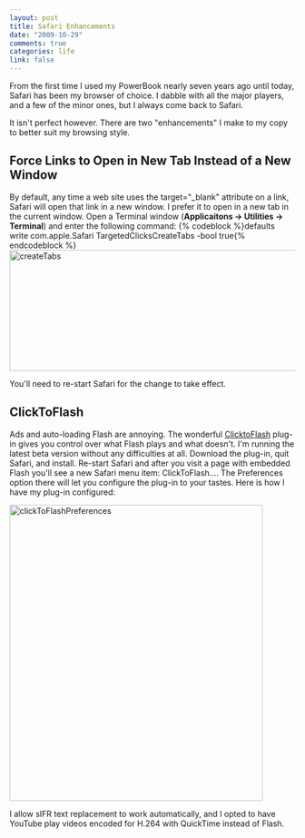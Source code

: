```yaml
--- 
layout: post
title: Safari Enhancements
date: "2009-10-29"
comments: true
categories: life
link: false
---
```

From the first time I used my PowerBook nearly seven years ago until today, Safari has been my browser of choice. I dabble with all the major players, and a few of the minor ones, but I always come back to Safari.

It isn't perfect however. There are two "enhancements" I make to my copy to better suit my browsing style.
## Force Links to Open in New Tab Instead of a New Window
By default, any time a web site uses the target="_blank" attribute on a link, Safari will open that link in a new window. I prefer it to open in a new tab in the current window. Open a Terminal window (<strong>Applicaitons -&gt; Utilities -&gt; Terminal</strong>) and enter the following command:
{% codeblock %}defaults write com.apple.Safari TargetedClicksCreateTabs -bool true{% endcodeblock %}
<img class="aligncenter size-full wp-image-2123" title="createTabs" src="http://zanshin.net/images/createTabs.png" alt="createTabs" width="505" height="213" />

You'll need to re-start Safari for the change to take effect.
## ClickToFlash
Ads and auto-loading Flash are annoying. The wonderful <a title="ClickToFlash" href="http://rentzsch.github.com/clicktoflash/" target="_blank">ClicktoFlash</a> plug-in gives you control over what Flash plays and what doesn't. I'm running the latest beta version without any difficulties at all. Download the plug-in, quit Safari, and install. Re-start Safari and after you visit a page with embedded Flash you'll see a new Safari menu item: ClickToFlash.... The Preferences option there will let you configure the plug-in to your tastes. Here is how I have my plug-in configured:

<img class="aligncenter size-full wp-image-2124" title="clickToFlashPreferences" src="http://zanshin.net/images/clickToFlashPreferences.png" alt="clickToFlashPreferences" width="446" height="522" />

I allow sIFR text replacement to work automatically, and I opted to have YouTube play videos encoded for H.264 with QuickTime instead of Flash.
